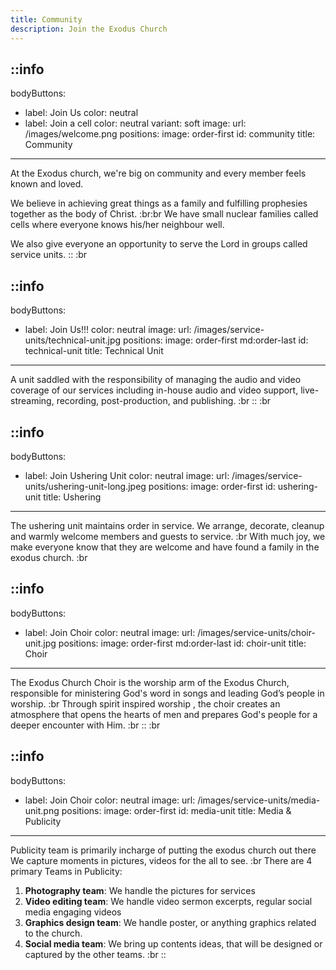 ```yaml
---
title: Community
description: Join the Exodus Church
---
```


::info
---
bodyButtons:
  - label: Join Us
    color: neutral
  - label: Join a cell
    color: neutral
    variant: soft
image:
  url: /images/welcome.png
positions:
  image: order-first
id: community
title: Community
---
At the Exodus church, we're big on community and every member feels known and loved.

We believe in achieving great things as a family and fulfilling prophesies together as the
body of Christ. :br:br We have small nuclear families called cells where everyone knows his/her neighbour well.

We also give everyone an opportunity to serve the Lord in groups called service units.
::
:br

::info
---
bodyButtons:
  - label: Join Us!!!
    color: neutral
image:
  url: /images/service-units/technical-unit.jpg
positions:
  image: order-first md:order-last
id: technical-unit
title: Technical Unit
---
A unit saddled with the responsibility of managing the audio and video
coverage of our services including in-house audio and video support,
live-streaming, recording, post-production, and publishing.
:br
::
:br

::info
---
bodyButtons:
  - label: Join Ushering Unit
    color: neutral
image:
  url: /images/service-units/ushering-unit-long.jpeg
positions:
  image: order-first
id: ushering-unit
title: Ushering
---
The ushering unit maintains order in service.
We arrange, decorate, cleanup and warmly welcome members and guests to service.
:br
With much joy, we make everyone know that they are welcome and have found a family in
the exodus church.
:br

::info
---
bodyButtons:
  - label: Join Choir
    color: neutral
image:
  url: /images/service-units/choir-unit.jpg
positions:
  image: order-first md:order-last
id: choir-unit
title: Choir
---
The Exodus Church Choir is the worship arm of the Exodus Church,
responsible for ministering God's word in songs and leading God’s
people in worship.
:br
Through spirit inspired worship , the choir creates an atmosphere that
opens the hearts of men and prepares God's people for a deeper
encounter with Him.
:br
::
:br

::info
---
bodyButtons:
  - label: Join Choir
    color: neutral
image:
  url: /images/service-units/media-unit.png
positions:
  image: order-first
id: media-unit
title: Media & Publicity
---
Publicity team is primarily incharge of putting the exodus church out there
We capture moments in pictures, videos for the all to see.
:br
There are 4 primary Teams in Publicity:

1. **Photography team**: We handle the pictures for services
2. **Video editing team**: We handle video sermon excerpts, regular social media engaging videos
3. **Graphics design team**: We handle poster, or anything graphics related to the church.
4. **Social media team**: We bring up contents ideas, that will be designed or captured by the other teams.
:br
::
